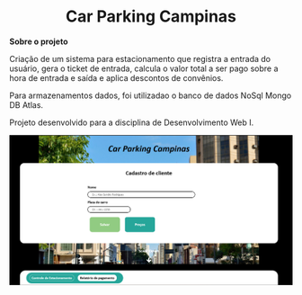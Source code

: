 </h2>

<h1 align="center" >Car Parking Campinas</h1>

**Sobre o projeto**

Criação de um sistema para estacionamento que registra a entrada do usuário, gera o ticket de entrada, calcula o valor total a ser pago sobre a hora de entrada e saída e aplica descontos de convênios.

Para armazenamentos dados, foi utilizadao o banco de dados NoSql Mongo DB Atlas.

Projeto desenvolvido para a disciplina de Desenvolvimento Web I.

<img src="https://github.com/AlexSandroRCosta/CarParkingCampinas/blob/main/imgs/Screenshot%202025-01-07%20200214.png">
